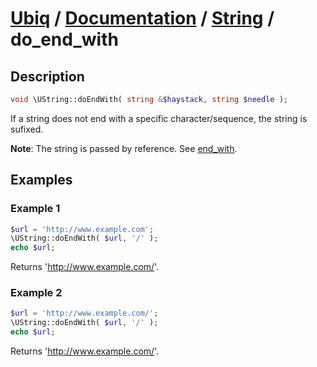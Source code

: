 [Ubiq](https://github.com/Pixel418/Ubiq#readme) / [Documentation](../index.md#readme) / [String](../index.md#string) / do_end_with
======


Description
-------- 

```php
void \UString::doEndWith( string &$haystack, string $needle );
```

If a string does not end with a specific character/sequence, the string is sufixed.

**Note**: The string is passed by reference. See [end_with](./end_with.md#readme).



Examples
--------

### Example 1

```php
$url = 'http://www.example.com';
\UString::doEndWith( $url, '/' );
echo $url;
```
Returns 'http://www.example.com/'.

### Example 2

```php
$url = 'http://www.example.com/';
\UString::doEndWith( $url, '/' );
echo $url;
```
Returns 'http://www.example.com/'.
